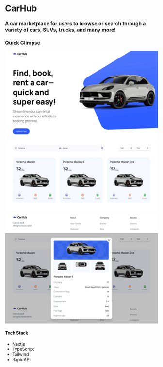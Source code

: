 # CarHub

### A car marketplace for users to browse or search through a variety of cars, SUVs, trucks, and many more!

###  Quick Glimpse
![Home page](https://github.com/jeandre-visser/carhub/blob/main/public/homepage.webp)
![All Cars](https://github.com/jeandre-visser/carhub/blob/main/public/cars.webp)
![Car Details](https://github.com/jeandre-visser/carhub/blob/main/public/car-details.webp)

#### Tech Stack
- Nextjs
- TypeScript 
- Tailwind 
- RapidAPI
